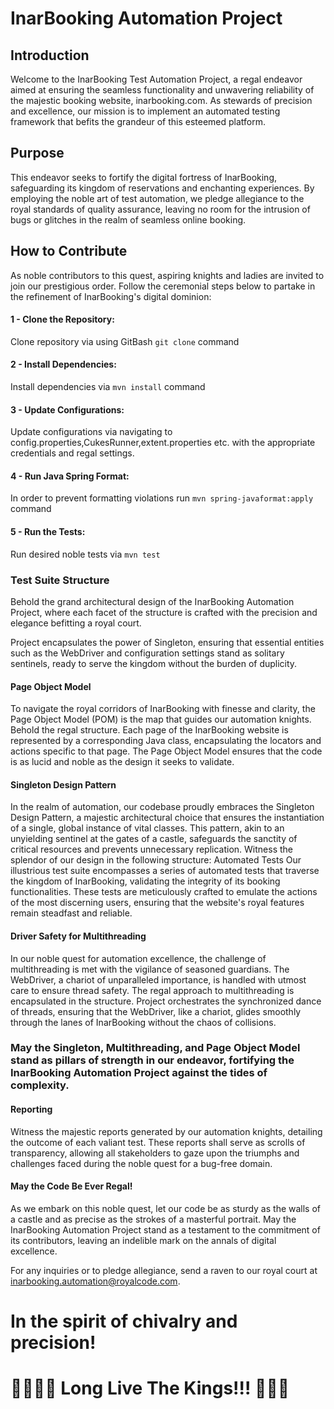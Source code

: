 # InarBooking Automation Project
## Introduction
<p>
Welcome to the InarBooking Test Automation Project, 
a regal endeavor aimed at ensuring the seamless functionality and 
unwavering reliability of the majestic booking website, inarbooking.com. 
As stewards of precision and excellence, our mission is to implement an 
automated testing framework that befits the grandeur of this esteemed platform.
</p>

## Purpose
<p>
This endeavor seeks to fortify the digital fortress of InarBooking, 
safeguarding its kingdom of reservations and enchanting experiences. 
By employing the noble art of test automation, we pledge allegiance to the 
royal standards of quality assurance, leaving no room for the intrusion of 
bugs or glitches in the realm of seamless online booking.
</p>

## How to Contribute
<p>
As noble contributors to this quest, aspiring knights and ladies are
invited to join our prestigious order. Follow the ceremonial steps below 
to partake in the refinement of InarBooking's digital dominion:
</p>

####  1 - Clone the Repository:
Clone repository via using GitBash `git clone` command
####  2 - Install Dependencies:
Install dependencies via `mvn install` command
####  3 - Update Configurations:
Update configurations via navigating to config.properties,CukesRunner,extent.properties etc.  with the appropriate credentials and regal settings.
####  4 - Run Java Spring Format:
In order to prevent formatting violations run `mvn spring-javaformat:apply` command
####  5 - Run the Tests:
Run desired noble tests via `mvn test` 

### Test Suite Structure
<p>
Behold the grand architectural design of the InarBooking 
Automation Project, where each facet of the structure is crafted 
with the precision and elegance befitting a royal court.
</p>
<p>
Project encapsulates the power of Singleton, ensuring that essential 
entities such as the WebDriver and configuration settings stand as 
solitary sentinels, ready to serve the kingdom without the burden of
duplicity.
</p>

#### Page Object Model
To navigate the royal corridors of InarBooking with finesse and clarity,
the Page Object Model (POM) is the map that guides our automation knights.
Behold the regal structure.
Each page of the InarBooking website is represented by a corresponding Java class,
encapsulating the locators and actions specific to that page.
The Page Object Model ensures that the code is as lucid and noble as the design it seeks to validate.

####  Singleton Design Pattern

In the realm of automation, our codebase proudly embraces the Singleton Design Pattern, a majestic architectural choice that ensures the instantiation of a single, global instance of vital classes. This pattern, akin to an unyielding sentinel at the gates of a castle, safeguards the sanctity of critical resources and prevents unnecessary replication. Witness the splendor of our design in the following structure:
Automated Tests
Our illustrious test suite encompasses a series of automated tests that traverse the kingdom of InarBooking, validating the integrity of its booking functionalities. These tests are meticulously crafted to emulate the actions of the most discerning users, ensuring that the website's royal features remain steadfast and reliable.


#### Driver Safety for Multithreading

<p>
In our noble quest for automation excellence, the challenge of 
multithreading is met with the vigilance of seasoned guardians. 
The WebDriver, a chariot of unparalleled importance, is handled with 
utmost care to ensure thread safety. The regal approach to 
multithreading is encapsulated in the structure.
Project orchestrates the synchronized dance of threads, 
ensuring that the WebDriver, like a chariot, glides smoothly 
through the lanes of InarBooking without the chaos of collisions.
</p>

### May the Singleton, Multithreading, and Page Object Model stand as pillars of strength in our endeavor, fortifying the InarBooking Automation Project against the tides of complexity.

#### Reporting
Witness the majestic reports generated by our automation knights, detailing the outcome of each valiant test. These reports shall serve as scrolls of transparency, allowing all stakeholders to gaze upon the triumphs and challenges faced during the noble quest for a bug-free domain.

#### May the Code Be Ever Regal!
As we embark on this noble quest, let our code be as sturdy as the walls of a castle and as precise as the strokes of a masterful portrait. May the InarBooking Automation Project stand as a testament to the commitment of its contributors, leaving an indelible mark on the annals of digital excellence.

For any inquiries or to pledge allegiance, send a raven to our royal court at inarbooking.automation@royalcode.com.

# In the spirit of chivalry and precision!
# 👑👑👑👑 Long Live The Kings!!! 👑👑👑